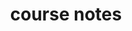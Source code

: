 ---
title: "course notes"
menu:
  sidebar:
    name: Course Notes
    identifier: course-notes
    weight: 300
---